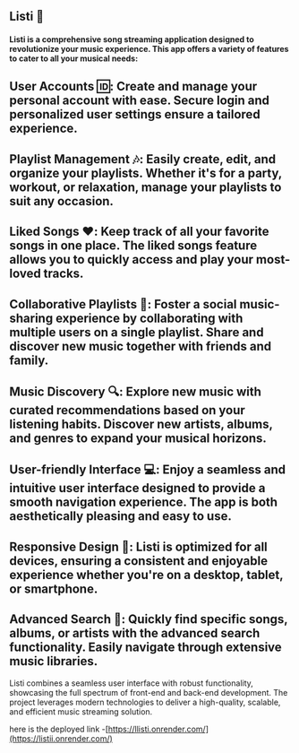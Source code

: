 ## Listi 🎵
#### Listi is a comprehensive song streaming application designed to revolutionize your music experience. This app offers a variety of features to cater to all your musical needs:

## User Accounts 🆔: Create and manage your personal account with ease. Secure login and personalized user settings ensure a tailored experience.


## Playlist Management 🎶: Easily create, edit, and organize your playlists. Whether it's for a party, workout, or relaxation, manage your playlists to suit any occasion.

## Liked Songs ❤️: Keep track of all your favorite songs in one place. The liked songs feature allows you to quickly access and play your most-loved tracks.


## Collaborative Playlists 👥: Foster a social music-sharing experience by collaborating with multiple users on a single playlist. Share and discover new music together with friends and family.


## Music Discovery 🔍: Explore new music with curated recommendations based on your listening habits. Discover new artists, albums, and genres to expand your musical horizons.


## User-friendly Interface 💻: Enjoy a seamless and intuitive user interface designed to provide a smooth navigation experience. The app is both aesthetically pleasing and easy to use.


## Responsive Design 📱: Listi is optimized for all devices, ensuring a consistent and enjoyable experience whether you're on a desktop, tablet, or smartphone.


## Advanced Search 🔎: Quickly find specific songs, albums, or artists with the advanced search functionality. Easily navigate through extensive music libraries.


Listi combines a seamless user interface with robust functionality, showcasing the full spectrum of front-end and back-end development. The project leverages modern technologies to deliver a high-quality, scalable, and efficient music streaming solution.



here is the deployed link -[https://llisti.onrender.com/](https://listii.onrender.com/)
